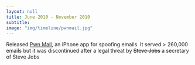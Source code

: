 ```yaml
---
layout: null
title: June 2010 - November 2010
subtitle:
image: "img/timeline/pwnmail.jpg"
---
```

Released <a href="https://www.google.com/search?q=pwn+mail" target="_blank">Pwn Mail</a>, an iPhone app for spoofing emails. It served > 260,000 emails but it was discontinued after a legal threat by <strike>Steve Jobs</strike> a secretary of Steve Jobs